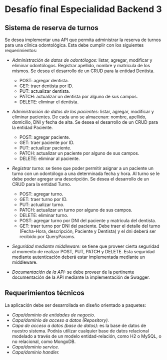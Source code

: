 # Desafío final Especialidad Backend 3

## Sistema de reserva de turnos

Se desea implementar una API que permita administrar la reserva de turnos para una clínica
odontológica. Esta debe cumplir con los siguientes requerimientos:

- *Administración de datos de odontólogos:* listar, agregar, modificar y eliminar odontólogos. Registrar apellido, nombre y matrícula de los mismos. Se desea el desarrollo de un CRUD para la entidad Dentista.
  - POST: agregar dentista.
  - GET: traer dentista por ID.
  - PUT: actualizar dentista.
  - PATCH: actualizar un dentista por alguno de sus campos.
  - DELETE: eliminar el dentista.
 
- *Administración de datos de los pacientes:* listar, agregar, modificar y eliminar pacientes. De cada uno se almacenan: nombre, apellido, domicilio, DNI y fecha de alta. Se desea el desarrollo de un CRUD para la entidad Paciente.
  - POST: agregar paciente.
  - GET: traer paciente por ID.
  - PUT: actualizar paciente.
  - PATCH: actualizar un paciente por alguno de sus campos.
  - DELETE: eliminar al paciente.
 
- *Registrar turno:* se tiene que poder permitir asignar a un paciente un turno con un odontólogo a una determinada fecha y hora. Al turno se le debe poder agregar una descripción. Se desea el desarrollo de un CRUD para la entidad Turno.
  - POST: agregar turno.
  - GET: traer turno por ID.
  - PUT: actualizar turno.
  - PATCH: actualizar un turno por alguno de sus campos.
  - DELETE: eliminar turno.
  - POST: agregar turno por DNI del paciente y matrícula del dentista.
  - GET: traer turno por DNI del paciente. Debe traer el detalle del turno (Fecha-Hora, descripción, Paciente y Dentista) y el dni deberá ser recibido por QueryParams.
 
- *Seguridad mediante middleware:* se tiene que proveer cierta seguridad al momento de realizar POST, PUT, PATCH y DELETE. Esta seguridad mediante autenticación deberá estar implementada mediante un middleware.

- *Documentación de la API:* se debe proveer de la pertinente documentación de la API mediante la implementación de Swagger.

## Requerimientos técnicos

La aplicación debe ser desarrollada en diseño orientado a paquetes:
- *Capa/dominio de entidades de negocio.*
- *Capa/dominio de acceso a datos (Repository).*
- *Capa de acceso a datos (base de datos):* es la base de datos de nuestro sistema. Podrás utilizar cualquier base de datos relacional modelado a través de un modelo entidad-relación, como H2 o MySQL, o no relacional, como MongoDB.
- *Capa/dominio service.*
- *Capa/dominio handler.*
